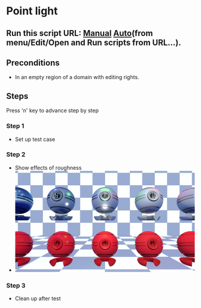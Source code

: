 # Point light
## Run this script URL: [Manual](./test.js?raw=true)   [Auto](./testAuto.js?raw=true)(from menu/Edit/Open and Run scripts from URL...).

## Preconditions
- In an empty region of a domain with editing rights.

## Steps
Press 'n' key to advance step by step

### Step 1
- Set up test case
### Step 2
- Show effects of roughness
- ![](./ExpectedImage_00000.png)
### Step 3
- Clean up after test
